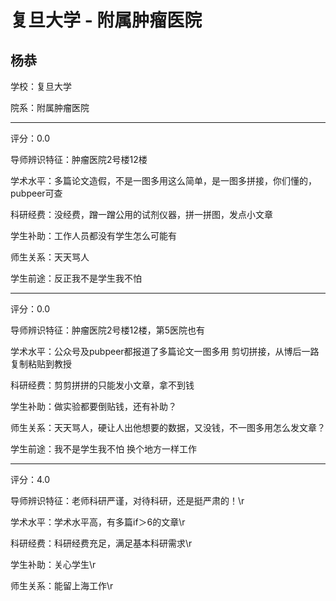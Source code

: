 # 复旦大学 - 附属肿瘤医院

## 杨恭

学校：复旦大学

院系：附属肿瘤医院

* * *

评分：0.0

导师辨识特征：肿瘤医院2号楼12楼

学术水平：多篇论文造假，不是一图多用这么简单，是一图多拼接，你们懂的，pubpeer可查

科研经费：没经费，蹭一蹭公用的试剂仪器，拼一拼图，发点小文章

学生补助：工作人员都没有学生怎么可能有

师生关系：天天骂人

学生前途：反正我不是学生我不怕

* * *

评分：0.0

导师辨识特征：肿瘤医院2号楼12楼，第5医院也有

学术水平：公众号及pubpeer都报道了多篇论文一图多用 剪切拼接，从博后一路复制粘贴到教授

科研经费：剪剪拼拼的只能发小文章，拿不到钱

学生补助：做实验都要倒贴钱，还有补助？

师生关系：天天骂人，硬让人出他想要的数据，又没钱，不一图多用怎么发文章？

学生前途：我不是学生我不怕 换个地方一样工作

* * *

评分：4.0

导师辨识特征：老师科研严谨，对待科研，还是挺严肃的！\r

学术水平：学术水平高，有多篇if＞6的文章\r

科研经费：科研经费充足，满足基本科研需求\r

学生补助：关心学生\r

师生关系：能留上海工作\r
